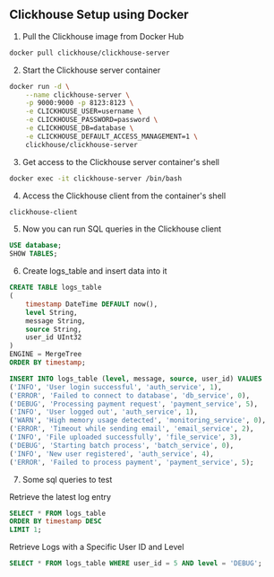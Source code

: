 ## Clickhouse Setup using Docker

1. Pull the Clickhouse image from Docker Hub

```bash
docker pull clickhouse/clickhouse-server
```

2. Start the Clickhouse server container

```bash
docker run -d \
    --name clickhouse-server \
    -p 9000:9000 -p 8123:8123 \
    -e CLICKHOUSE_USER=username \
    -e CLICKHOUSE_PASSWORD=password \
    -e CLICKHOUSE_DB=database \
    -e CLICKHOUSE_DEFAULT_ACCESS_MANAGEMENT=1 \
    clickhouse/clickhouse-server
```

3. Get access to the Clickhouse server container's shell

```bash
docker exec -it clickhouse-server /bin/bash
```

4. Access the Clickhouse client from the container's shell

```bash
clickhouse-client
```

5. Now you can run SQL queries in the Clickhouse client

```sql
USE database;
SHOW TABLES;
```

6. Create logs_table and insert data into it

```sql
CREATE TABLE logs_table
(
    timestamp DateTime DEFAULT now(),
    level String,
    message String,
    source String,
    user_id UInt32
)
ENGINE = MergeTree
ORDER BY timestamp;
```

```sql
INSERT INTO logs_table (level, message, source, user_id) VALUES
('INFO', 'User login successful', 'auth_service', 1),
('ERROR', 'Failed to connect to database', 'db_service', 0),
('DEBUG', 'Processing payment request', 'payment_service', 5),
('INFO', 'User logged out', 'auth_service', 1),
('WARN', 'High memory usage detected', 'monitoring_service', 0),
('ERROR', 'Timeout while sending email', 'email_service', 2),
('INFO', 'File uploaded successfully', 'file_service', 3),
('DEBUG', 'Starting batch process', 'batch_service', 0),
('INFO', 'New user registered', 'auth_service', 4),
('ERROR', 'Failed to process payment', 'payment_service', 5);
```

7. Some sql queries to test

Retrieve the latest log entry

```sql
SELECT * FROM logs_table
ORDER BY timestamp DESC
LIMIT 1;
```

Retrieve Logs with a Specific User ID and Level

```sql
SELECT * FROM logs_table WHERE user_id = 5 AND level = 'DEBUG';
```